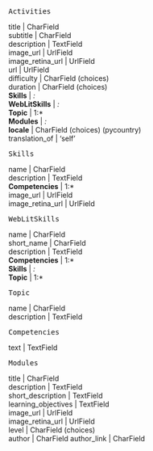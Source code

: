 <pre>Activities</pre>
title | CharField  
subtitle | CharField  
description | TextField  
image_url | UrlField  
image_retina_url | UrlField  
url | UrlField  
difficulty | CharField (choices)  
duration | CharField (choices)  
**Skills** | *:*  
**WebLitSkills** | *:*  
**Topic** | 1:*  
**Modules** | *:*  
**locale** | CharField (choices) (pycountry)  
translation_of | ‘self’  



<pre>Skills</pre>
name | CharField  
description | TextField  
**Competencies** | 1:*  
image_url | UrlField  
image_retina_url | UrlField  

<pre>WebLitSkills</pre>
name | CharField  
short_name | CharField  
description | TextField  
**Competencies** | 1:*  
**Skills** | *:*  
**Topic** | 1:*  

<pre>Topic</pre>
name | CharField  
description | TextField  

<pre>Competencies</pre>
text | TextField  

<pre>Modules</pre>
title | CharField  
description | TextField  
short_description | TextField  
learning_objectives | TextField  
image_url | UrlField  
image_retina_url | UrlField  
level | CharField (choices)  
author | CharField
author_link | CharField
